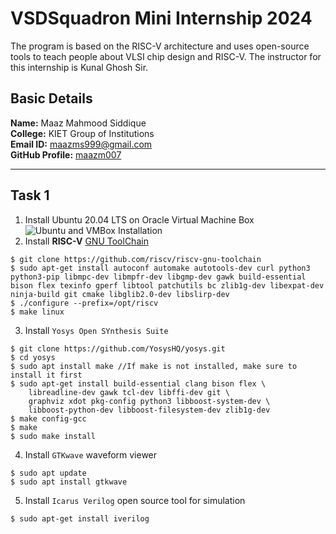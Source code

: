 #  VSDSquadron Mini Internship 2024

The program is based on the RISC-V architecture and uses open-source tools to teach people about VLSI chip design and RISC-V. The instructor for this internship is Kunal Ghosh Sir.

##  Basic Details

**Name:** Maaz Mahmood Siddique  
**College:** KIET Group of Institutions  
**Email ID:** maazms999@gmail.com  
**GitHub Profile:** [maazm007](https://github.com/maazm007?tab=repositories)

----------------------------------------------------------------------------------------------------------------

##  Task 1
1. Install Ubuntu 20.04 LTS on Oracle Virtual Machine Box
![Ubuntu and VMBox Installation](https://github.com/maazm007/vsdsquadron-mini-internship/assets/83294849/11c35aff-f587-40f5-a7d2-683dbf0784d4)
2. Install **RISC-V** [GNU ToolChain](https://github.com/riscv-collab/riscv-gnu-toolchain)  
```
$ git clone https://github.com/riscv/riscv-gnu-toolchain
$ sudo apt-get install autoconf automake autotools-dev curl python3 python3-pip libmpc-dev libmpfr-dev libgmp-dev gawk build-essential bison flex texinfo gperf libtool patchutils bc zlib1g-dev libexpat-dev ninja-build git cmake libglib2.0-dev libslirp-dev
$ ./configure --prefix=/opt/riscv
$ make linux
```
3. Install ```Yosys Open SYnthesis Suite```
```  
$ git clone https://github.com/YosysHQ/yosys.git
$ cd yosys
$ sudo apt install make //If make is not installed, make sure to install it first
$ sudo apt-get install build-essential clang bison flex \
	libreadline-dev gawk tcl-dev libffi-dev git \
	graphviz xdot pkg-config python3 libboost-system-dev \
	libboost-python-dev libboost-filesystem-dev zlib1g-dev
$ make config-gcc
$ make 
$ sudo make install  
```
4. Install ```GTKwave``` waveform viewer  
```  
$ sudo apt update
$ sudo apt install gtkwave  
```
5. Install ```Icarus Verilog``` open source tool for simulation  
```  
$ sudo apt-get install iverilog
```
